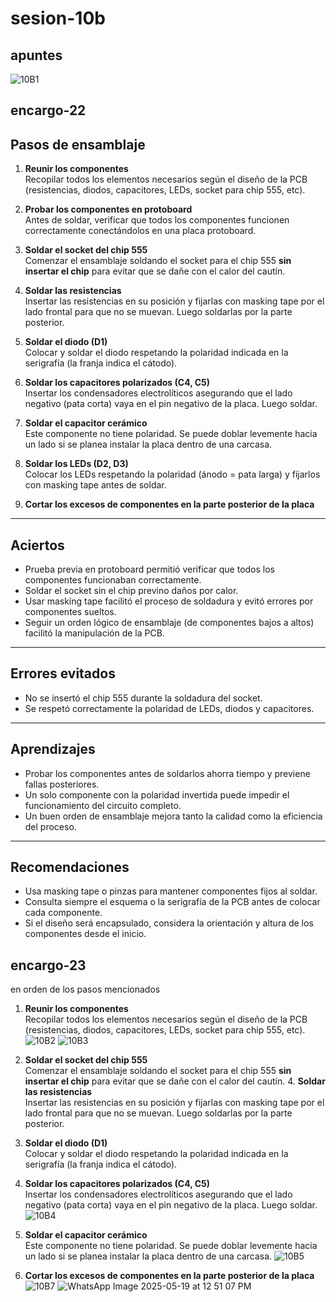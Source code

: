 # sesion-10b
## apuntes
![10B1](https://github.com/user-attachments/assets/7cc40319-63fc-42ce-b19d-dcb8be8e2fc4)
## encargo-22

## Pasos de ensamblaje

1. **Reunir los componentes**  
   Recopilar todos los elementos necesarios según el diseño de la PCB (resistencias, diodos, capacitores, LEDs, socket para chip 555, etc).

2. **Probar los componentes en protoboard**  
   Antes de soldar, verificar que todos los componentes funcionen correctamente conectándolos en una placa protoboard.

3. **Soldar el socket del chip 555**  
   Comenzar el ensamblaje soldando el socket para el chip 555 **sin insertar el chip** para evitar que se dañe con el calor del cautín.

4. **Soldar las resistencias**  
   Insertar las resistencias en su posición y fijarlas con masking tape por el lado frontal para que no se muevan. Luego soldarlas por la parte posterior.

5. **Soldar el diodo (D1)**  
   Colocar y soldar el diodo respetando la polaridad indicada en la serigrafía (la franja indica el cátodo).

6. **Soldar los capacitores polarizados (C4, C5)**  
   Insertar los condensadores electrolíticos asegurando que el lado negativo (pata corta) vaya en el pin negativo de la placa. Luego soldar.

7. **Soldar el capacitor cerámico**  
   Este componente no tiene polaridad. Se puede doblar levemente hacia un lado si se planea instalar la placa dentro de una carcasa.

8. **Soldar los LEDs (D2, D3)**  
   Colocar los LEDs respetando la polaridad (ánodo = pata larga) y fijarlos con masking tape antes de soldar.
9. **Cortar los excesos de componentes en la parte posterior de la placa**
   
---

## Aciertos

- Prueba previa en protoboard permitió verificar que todos los componentes funcionaban correctamente.
- Soldar el socket sin el chip previno daños por calor.
- Usar masking tape facilitó el proceso de soldadura y evitó errores por componentes sueltos.
- Seguir un orden lógico de ensamblaje (de componentes bajos a altos) facilitó la manipulación de la PCB.

---

## Errores evitados

- No se insertó el chip 555 durante la soldadura del socket.
- Se respetó correctamente la polaridad de LEDs, diodos y capacitores.

---

## Aprendizajes

- Probar los componentes antes de soldarlos ahorra tiempo y previene fallas posteriores.
- Un solo componente con la polaridad invertida puede impedir el funcionamiento del circuito completo.
- Un buen orden de ensamblaje mejora tanto la calidad como la eficiencia del proceso.

---

## Recomendaciones

- Usa masking tape o pinzas para mantener componentes fijos al soldar.
- Consulta siempre el esquema o la serigrafía de la PCB antes de colocar cada componente.
- Si el diseño será encapsulado, considera la orientación y altura de los componentes desde el inicio.

## encargo-23
en orden de los pasos mencionados
1. **Reunir los componentes**  
   Recopilar todos los elementos necesarios según el diseño de la PCB (resistencias, diodos, capacitores, LEDs, socket para chip 555, etc).
   ![10B2](https://github.com/user-attachments/assets/d03fa200-ec49-438e-97c0-3b2611045631)
![10B3](https://github.com/user-attachments/assets/c7d98636-0447-4ac8-9c95-359ce414a0ae)


3. **Soldar el socket del chip 555**  
   Comenzar el ensamblaje soldando el socket para el chip 555 **sin insertar el chip** para evitar que se dañe con el calor del cautín.
   4. **Soldar las resistencias**  
   Insertar las resistencias en su posición y fijarlas con masking tape por el lado frontal para que no se muevan. Luego soldarlas por la parte posterior.

5. **Soldar el diodo (D1)**  
   Colocar y soldar el diodo respetando la polaridad indicada en la serigrafía (la franja indica el cátodo).

6. **Soldar los capacitores polarizados (C4, C5)**  
   Insertar los condensadores electrolíticos asegurando que el lado negativo (pata corta) vaya en el pin negativo de la placa. Luego soldar.
![10B4](https://github.com/user-attachments/assets/5524f42e-b1e4-4426-9af8-8e27f9d3f893)

7. **Soldar el capacitor cerámico**  
   Este componente no tiene polaridad. Se puede doblar levemente hacia un lado si se planea instalar la placa dentro de una carcasa.
![10B5](https://github.com/user-attachments/assets/c5b093ac-8a40-4788-81a7-c91f346ba431)

9. **Cortar los excesos de componentes en la parte posterior de la placa**
   ![10B7](https://github.com/user-attachments/assets/f11e07a9-4219-412e-aa76-d00fab170ad9)
![WhatsApp Image 2025-05-19 at 12 51 07 PM](https://github.com/user-attachments/assets/afeac42a-f11b-4070-908a-98e4dd72f3e4)




